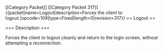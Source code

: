 \[\[Category Packet\]\] \[\[Category Packet 317\]\]
{{packet\|name=Logout\|description=Forces the client to
logout.\|opcode=109\|type=Fixed\|length=0\|revision=317}} == Logout ==

=== Description ===

Forces the client to logout cleanly and return to the login screen,
without attempting a reconnection.
